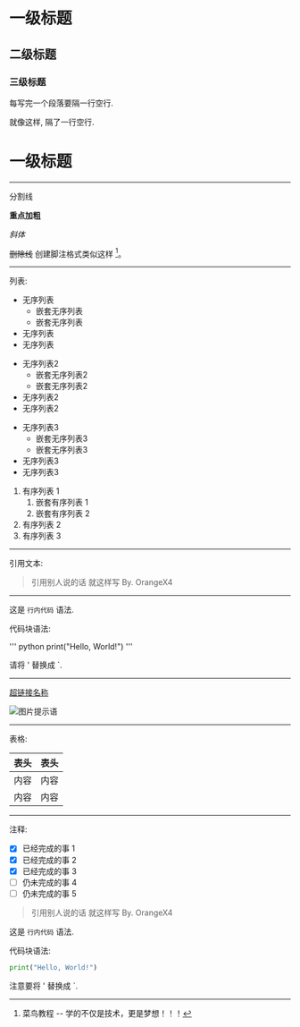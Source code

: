 # 一级标题

## 二级标题

### 三级标题

每写完一个段落要隔一行空行.

就像这样, 隔了一行空行.

# 一级标题
---

分割线

**重点加粗**

*斜体*

~~删除线~~
创建脚注格式类似这样 [^RUNOOB]。
[^RUNOOB]: 菜鸟教程 -- 学的不仅是技术，更是梦想！！！
---

列表:

* 无序列表
  * 嵌套无序列表
  * 嵌套无序列表
* 无序列表
* 无序列表

- 无序列表2
  - 嵌套无序列表2
  - 嵌套无序列表2
- 无序列表2
- 无序列表2

+ 无序列表3
  + 嵌套无序列表3
  + 嵌套无序列表3
+ 无序列表3
+ 无序列表3

1. 有序列表 1
   1. 嵌套有序列表 1
   2. 嵌套有序列表 2
2. 有序列表 2
3. 有序列表 3

---

引用文本:

> 引用别人说的话
> 就这样写
> By. OrangeX4

---

这是 `行内代码` 语法.

代码块语法:

''' python
print("Hello, World!")
'''

请将 ' 替换成 `.

---

[超链接名称](链接地址)

![图片提示语](图片地址)

---

表格:

| 表头 | 表头 |
| ---- | ---- |
| 内容 | 内容 |
| 内容 | 内容 |

---

注释:

<!-- 你看不见我 -->
- [x] 已经完成的事 1
- [x] 已经完成的事 2
- [x] 已经完成的事 3
- [ ] 仍未完成的事 4
- [ ] 仍未完成的事 5

> 引用别人说的话
> 就这样写
> By. OrangeX4

这是 `行内代码` 语法.

代码块语法:

```python
print("Hello, World!")
```

注意要将 ' 替换成 `.
